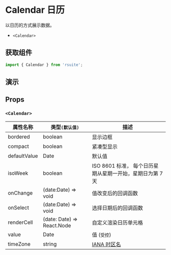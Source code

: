 # Calendar 日历

以日历的方式展示数据。

- `<Calendar>`

## 获取组件

```js
import { Calendar } from 'rsuite';
```

## 演示

<!--{demo}-->

## Props

### `<Calendar>`

| 属性名称     | 类型`(默认值)`             | 描述                                                      |
| ------------ | -------------------------- | --------------------------------------------------------- |
| bordered     | boolean                    | 显示边框                                                  |
| compact      | boolean                    | 紧凑型显示                                                |
| defaultValue | Date                       | 默认值                                                    |
| isoWeek      | boolean                    | ISO 8601 标准， 每个日历星期从星期一开始，星期日为第 7 天 |
| onChange     | (date:Date) => void        | 值改变后的回调函数                                        |
| onSelect     | (date:Date) => void        | 选择日期后的回调函数                                      |
| renderCell   | (date: Date) => React.Node | 自定义渲染日历单元格                                      |
| value        | Date                       | 值 (`受控`)                                               |
| timeZone     | string                     | [IANA 时区名](/zh/components/date-picker#Time%20Zone%20List)  |
